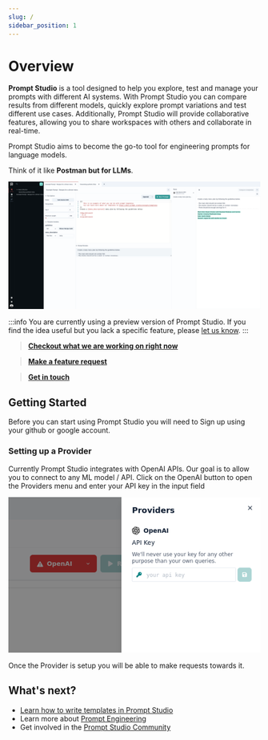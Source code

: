 ```yaml
---
slug: /
sidebar_position: 1
---
```


# Overview

**Prompt Studio** is a tool designed to help you explore, test and manage your prompts with different AI systems. With
Prompt Studio you can compare results from different models, quickly explore prompt variations and test different use
cases. Additionally, Prompt Studio will provide collaborative features, allowing you to share workspaces with others and
collaborate in real-time.

Prompt Studio aims to become the go-to tool for engineering prompts for language models.

Think of it like **Postman but for LLMs**.

![overview.png](./overview.png)

:::info
You are currently using a preview version of Prompt Studio. If you find the idea useful but you lack a specific feature,
please [let us know](https://github.com/pufflyai/prompt-studio-docs/discussions/categories/ideas).
:::

> **[Checkout what we are working on right now](https://github.com/orgs/pufflyai/projects/6/views/2)**

> **[Make a feature request](https://github.com/pufflyai/prompt-studio-docs/discussions/categories/ideas)**

> **[Get in touch](https://discord.gg/3RxwUEk8fW)**

## Getting Started

Before you can start using Prompt Studio you will need to Sign up using your github or google account.

### Setting up a Provider

Currently Prompt Studio integrates with OpenAI APIs. Our goal is to allow you to connect to any ML model / API. Click on the OpenAI button to open the Providers menu and enter your API key in
the input field

![setup_api_key.png](./setup_api_key.png)

Once the Provider is setup you will be able to make requests towards it.

## What's next?

- [Learn how to write templates in Prompt Studio](/concepts/templates)
- Learn more about [Prompt Engineering](https://www.promptingguide.ai/)
- Get involved in the [Prompt Studio Community](https://discord.gg/3RxwUEk8fW)
